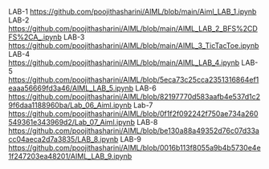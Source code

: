 LAB-1  https://github.com/poojithasharini/AIML/blob/main/Aiml_LAB_1.ipynb
LAB-2  https://github.com/poojithasharini/AIML/blob/main/AIML_LAB_2_BFS%2CDFS%2CA_.ipynb
LAB-3  https://github.com/poojithasharini/AIML/blob/main/AIML_3_TicTacToe.ipynb
LAB-4  https://github.com/poojithasharini/AIML/blob/main/AIML_LAB_4.ipynb
LAB-5  https://github.com/poojithasharini/AIML/blob/5eca73c25cca2351316864ef1eaaa56669fd3a46/AIML_LAB_5.ipynb
LAB-6  https://github.com/poojithasharini/AIML/blob/82197770d583aafb4e537d1c29f6daa1188960ba/Lab_06_Aiml.ipynb
Lab-7 https://github.com/poojithasharini/AIML/blob/0f1f2f092242f750ae734a260549361e343969d2/Lab_07_Aiml.ipynb
LAB-8  https://github.com/poojithasharini/AIML/blob/be130a88a49352d76c07d33acc04aeca2d7a3835/LAB_8.ipynb
LAB-9  https://github.com/poojithasharini/AIML/blob/0016b113f8055a9b4b5730e4e1f247203ea48201/AIML_LAB_9.ipynb

